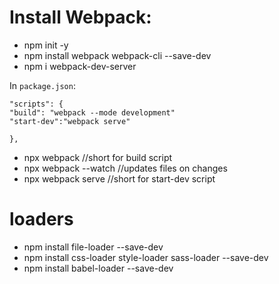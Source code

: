 # Install Webpack:

- npm init -y
- npm install webpack webpack-cli --save-dev
- npm i webpack-dev-server

In `package.json`:

```
"scripts": {
"build": "webpack --mode development"
"start-dev":"webpack serve"

},
```

- npx webpack //short for build script
- npx webpack --watch //updates files on changes
- npx webpack serve //short for start-dev script

# loaders
- npm install file-loader --save-dev     
- npm install css-loader style-loader sass-loader --save-dev 
- npm install babel-loader --save-dev